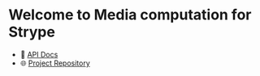 # Welcome to Media computation for Strype

- 📘 [API Docs](api/index.html)
- 🌐 [Project Repository](https://github.com/k-pet-group/mediacomp-strype)
